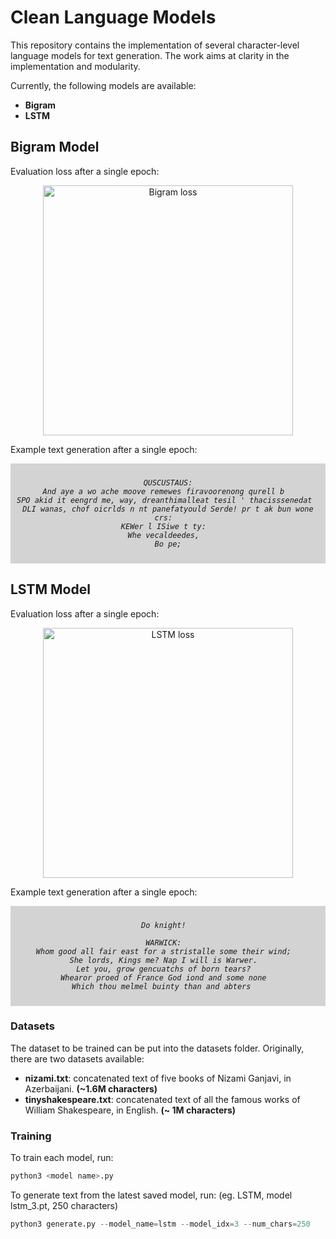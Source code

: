 # Clean Language Models
This repository contains the implementation of several character-level language models for text generation. The work aims at clarity in the implementation and modularity.  

Currently, the following models are available:
* **Bigram**
* **LSTM**

## **Bigram Model**

Evaluation loss after a single epoch:
<div align="center">
  <img src="https://github.com/meraccos/nizami/blob/main/losses/bigram.svg" alt="Bigram loss" width="400" height="400">
</div>

Example text generation after a single epoch:

<span style="background-color: lightgray; padding: 10px; display: block; text-align: center;">
  <i>
    
    QUSCUSTAUS:
    And aye a wo ache moove remewes firavoorenong qurell b  
    SPO akid it eengrd me, way, dreanthimalleat tesil ' thacisssenedat  
    DLI wanas, chof oicrlds n nt panefatyould Serde! pr t ak bun wone crs:  
    KEWer l ISiwe t ty:  
    Whe vecaldeedes,  
    Bo pe;
  </i>
</span>

## **LSTM Model**

Evaluation loss after a single epoch:
<div align="center">
  <img src="https://github.com/meraccos/nizami/blob/main/losses/lstm.svg" alt="LSTM loss" width="400" height="400">
</div>

Example text generation after a single epoch:

<span style="background-color: lightgray; padding: 10px; display: block; text-align: center;">
  <i>
    
    Do knight!  
      
    WARWICK:  
    Whom good all fair east for a stristalle some their wind;  
    She lords, Kings me? Nap I will is Warwer.  
    Let you, grow gencuatchs of born tears?  
    Whearor proed of France God iond and some none  
    Which thou melmel buinty than and abters   
  </i>
</span>

### Datasets
The dataset to be trained can be put into the datasets folder. Originally, there are two datasets available:
* **nizami.txt**: concatenated text of five books of Nizami Ganjavi, in Azerbaijani. **(~1.6M characters)**
* **tinyshakespeare.txt**: concatenated text of all the famous works of William Shakespeare, in English. **(~ 1M characters)**


### Training
To train each model, run:
```python
python3 <model name>.py
```

To generate text from the latest saved model, run: (eg. LSTM, model lstm_3.pt, 250 characters)
```python
python3 generate.py --model_name=lstm --model_idx=3 --num_chars=250
```
